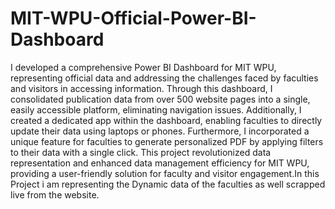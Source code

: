 # MIT-WPU-Official-Power-BI-Dashboard
 I developed a comprehensive Power BI Dashboard for MIT WPU, representing official data and addressing the challenges faced by faculties and
 visitors in accessing information. Through this dashboard, I consolidated publication data from over 500 website pages into a single, easily accessible
 platform, eliminating navigation issues. Additionally, I created a dedicated app within the dashboard, enabling faculties to directly update their data
 using laptops or phones. Furthermore, I incorporated a unique feature for faculties to generate personalized PDF by applying filters to their data with
 a single click. This project revolutionized data representation and enhanced data management efficiency for MIT WPU, providing a user-friendly
 solution for faculty and visitor engagement.In this Project i am representing the Dynamic data of the faculties as well scrapped live from the website.
